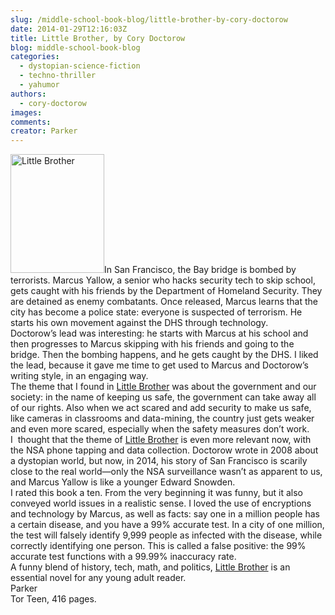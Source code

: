 ```yaml
---
slug: /middle-school-book-blog/little-brother-by-cory-doctorow
date: 2014-01-29T12:16:03Z
title: Little Brother, by Cory Doctorow
blog: middle-school-book-blog
categories:
  - dystopian-science-fiction
  - techno-thriller
  - yahumor
authors:
  - cory-doctorow
images:
comments:
creator: Parker
---
```


<img src="https//upload.wikimedia.org/wikipedia/en/8/82/Little_Brother.jpg" alt="Little Brother" width="150" height="190" class="alignleft size-thumbnail wp-image-803"/>In San Francisco, the Bay bridge is bombed by terrorists. Marcus Yallow, a senior who hacks security tech to skip school, gets caught with his friends by the Department of Homeland Security. They are detained as enemy combatants. Once released, Marcus learns that the city has become a police state: everyone is suspected of terrorism. He starts his own movement against the DHS through technology.<br />Doctorow’s lead was interesting: he starts with Marcus at his school and then progresses to Marcus skipping with his friends and going to the bridge. Then the bombing happens, and he gets caught by the DHS. I liked the lead, because it gave me time to get used to Marcus and Doctorow’s writing style, in an engaging way.<br />The theme that I found in <span style="text-decoration: underline;">Little Brother</span> was about the government and our society: in the name of keeping us safe, the government can take away all of our rights. Also when we act scared and add security to make us safe, like cameras in classrooms and data-mining, the country just gets weaker and even more scared, especially when the safety measures don’t work.<br />I  thought that the theme of <span style="text-decoration: underline;">Little Brother</span> is even more relevant now, with the NSA phone tapping and data collection. Doctorow wrote in 2008 about a dystopian world, but now, in 2014, his story of San Francisco is scarily close to the real world—only the NSA surveillance wasn’t as apparent to us, and Marcus Yallow is like a younger Edward Snowden.<br />I rated this book a ten. From the very beginning it was funny, but it also conveyed world issues in a realistic sense. I loved the use of encryptions and technology by Marcus, as well as facts: say one in a million people has a certain disease, and you have a 99% accurate test. In a city of one million, the test will falsely identify 9,999 people as infected with the disease, while correctly identifying one person. This is called a false positive: the 99% accurate test functions with a 99.99% inaccuracy rate.<br />A funny blend of history, tech, math, and politics, <span style="text-decoration: underline;">Little Brother</span> is an essential novel for any young adult reader.<br />Parker<br />Tor Teen, 416 pages.
